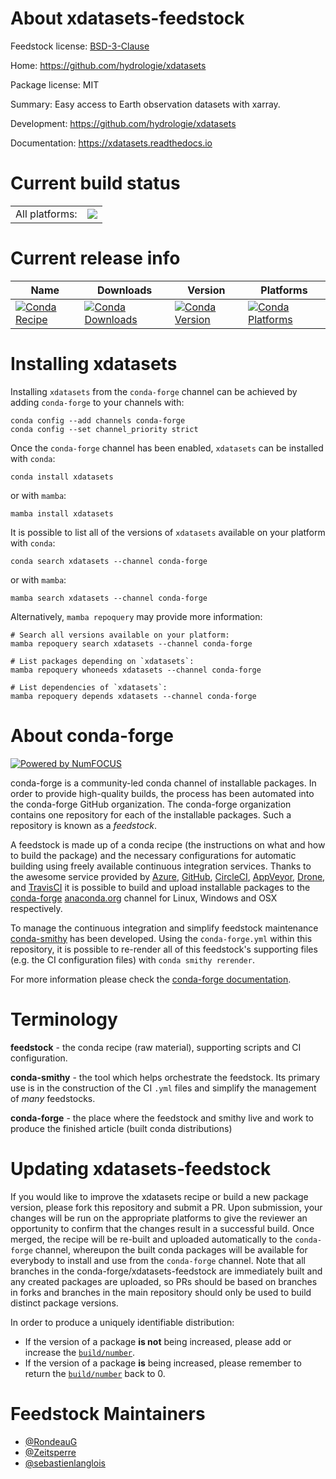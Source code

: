 About xdatasets-feedstock
=========================

Feedstock license: [BSD-3-Clause](https://github.com/conda-forge/xdatasets-feedstock/blob/main/LICENSE.txt)

Home: https://github.com/hydrologie/xdatasets

Package license: MIT

Summary: Easy access to Earth observation datasets with xarray.

Development: https://github.com/hydrologie/xdatasets

Documentation: https://xdatasets.readthedocs.io

Current build status
====================


<table><tr><td>All platforms:</td>
    <td>
      <a href="https://dev.azure.com/conda-forge/feedstock-builds/_build/latest?definitionId=22876&branchName=main">
        <img src="https://dev.azure.com/conda-forge/feedstock-builds/_apis/build/status/xdatasets-feedstock?branchName=main">
      </a>
    </td>
  </tr>
</table>

Current release info
====================

| Name | Downloads | Version | Platforms |
| --- | --- | --- | --- |
| [![Conda Recipe](https://img.shields.io/badge/recipe-xdatasets-green.svg)](https://anaconda.org/conda-forge/xdatasets) | [![Conda Downloads](https://img.shields.io/conda/dn/conda-forge/xdatasets.svg)](https://anaconda.org/conda-forge/xdatasets) | [![Conda Version](https://img.shields.io/conda/vn/conda-forge/xdatasets.svg)](https://anaconda.org/conda-forge/xdatasets) | [![Conda Platforms](https://img.shields.io/conda/pn/conda-forge/xdatasets.svg)](https://anaconda.org/conda-forge/xdatasets) |

Installing xdatasets
====================

Installing `xdatasets` from the `conda-forge` channel can be achieved by adding `conda-forge` to your channels with:

```
conda config --add channels conda-forge
conda config --set channel_priority strict
```

Once the `conda-forge` channel has been enabled, `xdatasets` can be installed with `conda`:

```
conda install xdatasets
```

or with `mamba`:

```
mamba install xdatasets
```

It is possible to list all of the versions of `xdatasets` available on your platform with `conda`:

```
conda search xdatasets --channel conda-forge
```

or with `mamba`:

```
mamba search xdatasets --channel conda-forge
```

Alternatively, `mamba repoquery` may provide more information:

```
# Search all versions available on your platform:
mamba repoquery search xdatasets --channel conda-forge

# List packages depending on `xdatasets`:
mamba repoquery whoneeds xdatasets --channel conda-forge

# List dependencies of `xdatasets`:
mamba repoquery depends xdatasets --channel conda-forge
```


About conda-forge
=================

[![Powered by
NumFOCUS](https://img.shields.io/badge/powered%20by-NumFOCUS-orange.svg?style=flat&colorA=E1523D&colorB=007D8A)](https://numfocus.org)

conda-forge is a community-led conda channel of installable packages.
In order to provide high-quality builds, the process has been automated into the
conda-forge GitHub organization. The conda-forge organization contains one repository
for each of the installable packages. Such a repository is known as a *feedstock*.

A feedstock is made up of a conda recipe (the instructions on what and how to build
the package) and the necessary configurations for automatic building using freely
available continuous integration services. Thanks to the awesome service provided by
[Azure](https://azure.microsoft.com/en-us/services/devops/), [GitHub](https://github.com/),
[CircleCI](https://circleci.com/), [AppVeyor](https://www.appveyor.com/),
[Drone](https://cloud.drone.io/welcome), and [TravisCI](https://travis-ci.com/)
it is possible to build and upload installable packages to the
[conda-forge](https://anaconda.org/conda-forge) [anaconda.org](https://anaconda.org/)
channel for Linux, Windows and OSX respectively.

To manage the continuous integration and simplify feedstock maintenance
[conda-smithy](https://github.com/conda-forge/conda-smithy) has been developed.
Using the ``conda-forge.yml`` within this repository, it is possible to re-render all of
this feedstock's supporting files (e.g. the CI configuration files) with ``conda smithy rerender``.

For more information please check the [conda-forge documentation](https://conda-forge.org/docs/).

Terminology
===========

**feedstock** - the conda recipe (raw material), supporting scripts and CI configuration.

**conda-smithy** - the tool which helps orchestrate the feedstock.
                   Its primary use is in the construction of the CI ``.yml`` files
                   and simplify the management of *many* feedstocks.

**conda-forge** - the place where the feedstock and smithy live and work to
                  produce the finished article (built conda distributions)


Updating xdatasets-feedstock
============================

If you would like to improve the xdatasets recipe or build a new
package version, please fork this repository and submit a PR. Upon submission,
your changes will be run on the appropriate platforms to give the reviewer an
opportunity to confirm that the changes result in a successful build. Once
merged, the recipe will be re-built and uploaded automatically to the
`conda-forge` channel, whereupon the built conda packages will be available for
everybody to install and use from the `conda-forge` channel.
Note that all branches in the conda-forge/xdatasets-feedstock are
immediately built and any created packages are uploaded, so PRs should be based
on branches in forks and branches in the main repository should only be used to
build distinct package versions.

In order to produce a uniquely identifiable distribution:
 * If the version of a package **is not** being increased, please add or increase
   the [``build/number``](https://docs.conda.io/projects/conda-build/en/latest/resources/define-metadata.html#build-number-and-string).
 * If the version of a package **is** being increased, please remember to return
   the [``build/number``](https://docs.conda.io/projects/conda-build/en/latest/resources/define-metadata.html#build-number-and-string)
   back to 0.

Feedstock Maintainers
=====================

* [@RondeauG](https://github.com/RondeauG/)
* [@Zeitsperre](https://github.com/Zeitsperre/)
* [@sebastienlanglois](https://github.com/sebastienlanglois/)


<!-- dummy commit to enable rerendering -->


